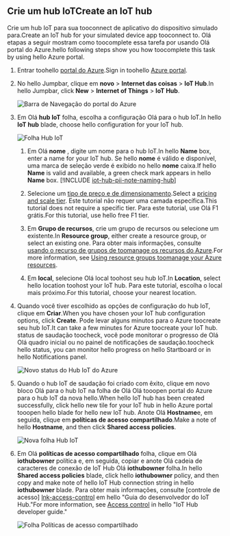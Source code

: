## <a name="create-an-iot-hub"></a><span data-ttu-id="fba6f-101">Crie um hub IoT</span><span class="sxs-lookup"><span data-stu-id="fba6f-101">Create an IoT hub</span></span>
<span data-ttu-id="fba6f-102">Crie um hub IoT para sua tooconnect de aplicativo do dispositivo simulado para.</span><span class="sxs-lookup"><span data-stu-id="fba6f-102">Create an IoT hub for your simulated device app tooconnect to.</span></span> <span data-ttu-id="fba6f-103">Olá etapas a seguir mostram como toocomplete essa tarefa por usando Olá portal do Azure.</span><span class="sxs-lookup"><span data-stu-id="fba6f-103">hello following steps show you how toocomplete this task by using hello Azure portal.</span></span>

1. <span data-ttu-id="fba6f-104">Entrar toohello [portal do Azure][lnk-portal].</span><span class="sxs-lookup"><span data-stu-id="fba6f-104">Sign in toohello [Azure portal][lnk-portal].</span></span>
1. <span data-ttu-id="fba6f-105">No hello Jumpbar, clique em **novo** > **Internet das coisas** > **IoT Hub**.</span><span class="sxs-lookup"><span data-stu-id="fba6f-105">In hello Jumpbar, click **New** > **Internet of Things** > **IoT Hub**.</span></span>
   
    ![Barra de Navegação do portal do Azure][1]
1. <span data-ttu-id="fba6f-107">Em Olá **hub IoT** folha, escolha a configuração Olá para o hub IoT.</span><span class="sxs-lookup"><span data-stu-id="fba6f-107">In hello **IoT hub** blade, choose hello configuration for your IoT hub.</span></span>
   
    ![Folha Hub IoT][2]
   
   1. <span data-ttu-id="fba6f-109">Em Olá **nome** , digite um nome para o hub IoT.</span><span class="sxs-lookup"><span data-stu-id="fba6f-109">In hello **Name** box, enter a name for your IoT hub.</span></span> <span data-ttu-id="fba6f-110">Se hello **nome** é válido e disponível, uma marca de seleção verde é exibido no hello **nome** caixa.</span><span class="sxs-lookup"><span data-stu-id="fba6f-110">If hello **Name** is valid and available, a green check mark appears in hello **Name** box.</span></span>
    [!INCLUDE [iot-hub-pii-note-naming-hub](iot-hub-pii-note-naming-hub.md)]
   
   1. <span data-ttu-id="fba6f-111">Selecione um [tipo de preço e de dimensionamento][lnk-pricing].</span><span class="sxs-lookup"><span data-stu-id="fba6f-111">Select a [pricing and scale tier][lnk-pricing].</span></span> <span data-ttu-id="fba6f-112">Este tutorial não requer uma camada específica.</span><span class="sxs-lookup"><span data-stu-id="fba6f-112">This tutorial does not require a specific tier.</span></span> <span data-ttu-id="fba6f-113">Para este tutorial, use Olá F1 grátis.</span><span class="sxs-lookup"><span data-stu-id="fba6f-113">For this tutorial, use hello free F1 tier.</span></span>
   1. <span data-ttu-id="fba6f-114">Em **Grupo de recursos**, crie um grupo de recursos ou selecione um existente.</span><span class="sxs-lookup"><span data-stu-id="fba6f-114">In **Resource group**, either create a resource group, or select an existing one.</span></span> <span data-ttu-id="fba6f-115">Para obter mais informações, consulte [usando o recurso de grupos de toomanage os recursos do Azure][lnk-resource-groups].</span><span class="sxs-lookup"><span data-stu-id="fba6f-115">For more information, see [Using resource groups toomanage your Azure resources][lnk-resource-groups].</span></span>
   1. <span data-ttu-id="fba6f-116">Em **local**, selecione Olá local toohost seu hub IoT.</span><span class="sxs-lookup"><span data-stu-id="fba6f-116">In **Location**, select hello location toohost your IoT hub.</span></span> <span data-ttu-id="fba6f-117">Para este tutorial, escolha o local mais próximo.</span><span class="sxs-lookup"><span data-stu-id="fba6f-117">For this tutorial, choose your nearest location.</span></span>
1. <span data-ttu-id="fba6f-118">Quando você tiver escolhido as opções de configuração do hub IoT, clique em **Criar**.</span><span class="sxs-lookup"><span data-stu-id="fba6f-118">When you have chosen your IoT hub configuration options, click **Create**.</span></span>  <span data-ttu-id="fba6f-119">Pode levar alguns minutos para o Azure toocreate seu hub IoT.</span><span class="sxs-lookup"><span data-stu-id="fba6f-119">It can take a few minutes for Azure toocreate your IoT hub.</span></span> <span data-ttu-id="fba6f-120">status de saudação toocheck, você pode monitorar o progresso de Olá Olá quadro inicial ou no painel de notificações de saudação.</span><span class="sxs-lookup"><span data-stu-id="fba6f-120">toocheck hello status, you can monitor hello progress on hello Startboard or in hello Notifications panel.</span></span>
   
    ![Novo status do Hub IoT do Azure][3]
1. <span data-ttu-id="fba6f-122">Quando o hub IoT de saudação foi criado com êxito, clique em novo bloco Olá para o hub IoT na folha de Olá Olá tooopen portal do Azure para o hub IoT da nova hello.</span><span class="sxs-lookup"><span data-stu-id="fba6f-122">When hello IoT hub has been created successfully, click hello new tile for your IoT hub in hello Azure portal tooopen hello blade for hello new IoT hub.</span></span> <span data-ttu-id="fba6f-123">Anote Olá **Hostname**e, em seguida, clique em **políticas de acesso compartilhado**.</span><span class="sxs-lookup"><span data-stu-id="fba6f-123">Make a note of hello **Hostname**, and then click **Shared access policies**.</span></span>
   
    ![Nova folha Hub IoT][4]
1. <span data-ttu-id="fba6f-125">Em Olá **políticas de acesso compartilhado** folha, clique em Olá **iothubowner** política e, em seguida, copiar e anote Olá cadeia de caracteres de conexão de IoT Hub Olá **iothubowner** folha.</span><span class="sxs-lookup"><span data-stu-id="fba6f-125">In hello **Shared access policies** blade, click hello **iothubowner** policy, and then copy and make note of hello IoT Hub connection string in hello **iothubowner** blade.</span></span> <span data-ttu-id="fba6f-126">Para obter mais informações, consulte [controle de acesso] [ lnk-access-control] em hello "Guia do desenvolvedor do IoT Hub."</span><span class="sxs-lookup"><span data-stu-id="fba6f-126">For more information, see [Access control][lnk-access-control] in hello "IoT Hub developer guide."</span></span>
   
    ![Folha Políticas de acesso compartilhado][5]

<!-- Images. -->
[1]: ./media/iot-hub-get-started-create-hub/create-iot-hub1.png
[2]: ./media/iot-hub-get-started-create-hub/create-iot-hub2.png
[3]: ./media/iot-hub-get-started-create-hub/create-iot-hub3.png
[4]: ./media/iot-hub-get-started-create-hub/create-iot-hub4.png
[5]: ./media/iot-hub-get-started-create-hub/create-iot-hub5.png

<!-- Links -->
[lnk-resource-groups]: ../articles/azure-resource-manager/resource-group-portal.md
[lnk-portal]: https://portal.azure.com/
[lnk-pricing]: https://azure.microsoft.com/pricing/details/iot-hub/
[lnk-access-control]: ../articles/iot-hub/iot-hub-devguide-security.md
